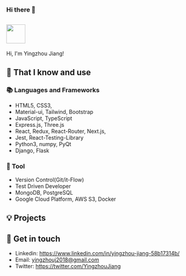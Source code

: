 ### Hi there 👋
## <img width="50px" src="https://github.com/CocoaPebble/CocoaPebble/assets/34469646/bff3065b-b5aa-44ca-999b-d649a6db8960" /> 

Hi, I'm Yingzhou Jiang!

## 🧠 That I know and use
### 📚 Languages and Frameworks
- HTML5, CSS3, 
- Material-ui, Tailwind, Bootstrap
- JavaScript, TypeScript
- Express.js, Three.js
- React, Redux, React-Router, Next.js, 
- Jest, React-Testing-Library
- Python3, numpy, PyQt
- Django, Flask

### 🔧 Tool
- Version Control(Git/it-Flow)
- Test Driven Developer
- MongoDB, PostgreSQL
- Google Cloud Platform, AWS S3, Docker
  
## 💡 Projects
<!-- - [Team of Pokemon](https://ms314006.github.io/team-of-pokemon/dist/)
- [Hangman](https://ms314006.github.io/hangman/dist/)
- [90 secconds game - A yellow duck](https://ms314006.github.io/90_secGame-with-React/dist/)
- [Free cell](https://ms314006.github.io/FreeCell-With-React/dist/index.html)
- [Music player](https://ms314006.github.io/MP3_Player-With-React/dist/) -->

## 🔗 Get in touch
- Linkedin: https://www.linkedin.com/in/yingzhou-jiang-58b17314b/
- Email: yingzhouj2018@gmail.com
- Twitter: https://twitter.com/YingzhouJiang

<!-- - Personal site: http://ms314006.github.io/
- Dev.to: https://dev.to/ms314006
- StackOverflow: https://stackoverflow.com/users/10421516/clark
- Medium: https://medium.com/@GQSM -->